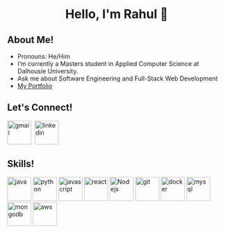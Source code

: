 <h1 align="center">Hello, I'm Rahul 👋</h1>

## About Me!
- Pronouns: He/Him
- I’m currently a Masters student in Applied Computer Science at Dalhousie University.
- Ask me about Software Engineering and Full-Stack Web Development
- [My Portfolio](https://rahulkherajani.netlify.app/)

## Let's Connect!
[<img src='https://img.icons8.com/color/48/000000/gmail-new.png' alt='gmail' width= '55' height='55'>](mailto:rahulkherajani20@gmail.com)&nbsp;&nbsp;[<img src='https://img.icons8.com/color/48/000000/linkedin.png' alt='linkedin' width='55' height='55'>](https://www.linkedin.com/in/rahulkherajani/)&nbsp;&nbsp;

## Skills!
<p>
      <a href = "https://www.java.com/en/"><img src="https://www.vectorlogo.zone/logos/java/java-icon.svg" alt="java" width="55" height="55"/></a>
      <a href = "https://www.python.org/"><img src="https://www.vectorlogo.zone/logos/python/python-icon.svg" alt="python" width="55" height="55"/></a>
      <a href = "https://developer.mozilla.org/en-US/docs/Web/JavaScript"><img src="https://img.icons8.com/color/48/000000/javascript--v1.png" alt="javascript" width="55" height="55"/></a>
      <a href = "https://reactjs.org/"><img src="https://www.vectorlogo.zone/logos/reactjs/reactjs-icon.svg" alt="react" width="55" height="55"/></a>
      <a href = "https://nodejs.org/en/"><img src="https://www.vectorlogo.zone/logos/nodejs/nodejs-icon.svg" alt="Nodejs" width="55" height="55"/></a>
      <a href = "https://git-scm.com/"><img src="https://www.vectorlogo.zone/logos/git-scm/git-scm-icon.svg" alt="git" width="55" height="55"/></a>
      <a href = "https://www.docker.com/"><img src="https://www.vectorlogo.zone/logos/docker/docker-official.svg" alt="docker" width="55" height="55"/></a>
      <a href = "https://www.mysql.com/"><img src="https://www.vectorlogo.zone/logos/mysql/mysql-icon.svg" alt="mysql" width="55" height="55"/></a>
      <a href = "https://www.mongodb.com/"><img src="https://www.vectorlogo.zone/logos/mongodb/mongodb-icon.svg" alt="mongodb" width="55" height="55"/></a>
      <a href = "https://aws.amazon.com/"><img src="https://img.icons8.com/color/48/000000/amazon-web-services.png" alt="aws" width="55" height="55"/></a>
</p>
